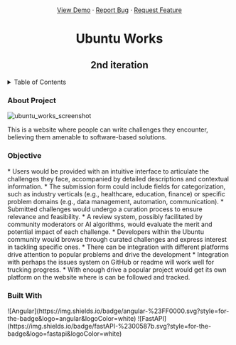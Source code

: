 <p align="center">
    <br />
    <a href="https://github.com/njiti/bh_interviewer/issues">View Demo</a>
    ·
    <a href="https://github.com/njiti/bh_interviewer/issues">Report Bug</a>
    ·
    <a href="https://github.com/njiti/bh_interviewer/issues">Request Feature</a>
  </p>
  </div>
<h1 align="center">Ubuntu Works</h1>
  <h2 align="center">2nd iteration</h2>
  <!-- TABLE OF CONTENTS -->
<details>
  <summary>Table of Contents</summary>
  <ol>
    <li>
      <a href="#about-the-project">About The Project</a>
      <ul>
        <li><a href="#built-with">Built With</a></li>
      </ul>
    </li>
    <li>
      <a href="#getting-started">Getting Started</a>
      <ul>
        <li><a href="#prerequisites">Prerequisites</a></li>
        <li><a href="#installation">Installation</a></li>
      </ul>
    </li>
    <li><a href="#usage">Usage</a></li>
    <li><a href="#roadmap">Roadmap</a></li>
    <li><a href="#contributing">Contributing</a></li>
    <li><a href="#license">License</a></li>
    <li><a href="#contact">Contact</a></li>
    <li><a href="#acknowledgments">Acknowledgments</a></li>
  </ol>
</details>
<h3>About Project</h3>

![ubuntu_works_screenshot](https://media.licdn.com/dms/image/D4D22AQHVM8yFOe4XdQ/feedshare-shrink_2048_1536/0/1711901787742?e=1714608000&v=beta&t=dnDZoHTQFYYGeLM1s79MbpbfnPhzpjqHPHtzj7ezq88)

This is a website where people can write challenges they encounter, believing them amenable to software-based solutions.

<h3>Objective</h3>
* Users would be provided with an intuitive interface to articulate the challenges they face, accompanied by detailed descriptions and contextual information.
* The submission form could include fields for categorization, such as industry verticals (e.g., healthcare, education, finance) or specific problem domains (e.g., data management, automation, communication).
* Submitted challenges would undergo a curation process to ensure relevance and feasibility.
* A review system, possibly facilitated by community moderators or AI algorithms, would evaluate the merit and potential impact of each challenge.
* Developers within the Ubuntu community would browse through curated challenges and express interest in tackling specific ones.
* There can be integration with different platforms drive attention to popular problems and drive the development
* Integration with perhaps the issues system on GitHub or readme will work well for trucking progress.
* With enough drive a popular project would get its own platform on the website where is can be followed and tracked.

<h3>Built With</h3>
![Angular](https://img.shields.io/badge/angular-%23FF0000.svg?style=for-the-badge&logo=angular&logoColor=white)
![FastAPI](https://img.shields.io/badge/fastAPI-%2300587b.svg?style=for-the-badge&logo=fastapi&logoColor=white)
